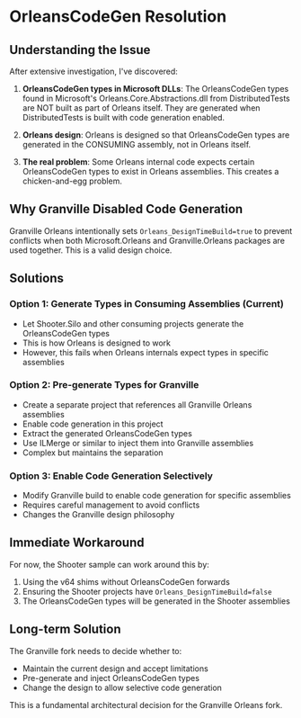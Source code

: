 # OrleansCodeGen Resolution

## Understanding the Issue

After extensive investigation, I've discovered:

1. **OrleansCodeGen types in Microsoft DLLs**: The OrleansCodeGen types found in Microsoft's Orleans.Core.Abstractions.dll from DistributedTests are NOT built as part of Orleans itself. They are generated when DistributedTests is built with code generation enabled.

2. **Orleans design**: Orleans is designed so that OrleansCodeGen types are generated in the CONSUMING assembly, not in Orleans itself.

3. **The real problem**: Some Orleans internal code expects certain OrleansCodeGen types to exist in Orleans assemblies. This creates a chicken-and-egg problem.

## Why Granville Disabled Code Generation

Granville Orleans intentionally sets `Orleans_DesignTimeBuild=true` to prevent conflicts when both Microsoft.Orleans and Granville.Orleans packages are used together. This is a valid design choice.

## Solutions

### Option 1: Generate Types in Consuming Assemblies (Current)
- Let Shooter.Silo and other consuming projects generate the OrleansCodeGen types
- This is how Orleans is designed to work
- However, this fails when Orleans internals expect types in specific assemblies

### Option 2: Pre-generate Types for Granville
- Create a separate project that references all Granville Orleans assemblies
- Enable code generation in this project
- Extract the generated OrleansCodeGen types
- Use ILMerge or similar to inject them into Granville assemblies
- Complex but maintains the separation

### Option 3: Enable Code Generation Selectively
- Modify Granville build to enable code generation for specific assemblies
- Requires careful management to avoid conflicts
- Changes the Granville design philosophy

## Immediate Workaround

For now, the Shooter sample can work around this by:
1. Using the v64 shims without OrleansCodeGen forwards
2. Ensuring the Shooter projects have `Orleans_DesignTimeBuild=false`
3. The OrleansCodeGen types will be generated in the Shooter assemblies

## Long-term Solution

The Granville fork needs to decide whether to:
- Maintain the current design and accept limitations
- Pre-generate and inject OrleansCodeGen types
- Change the design to allow selective code generation

This is a fundamental architectural decision for the Granville Orleans fork.
